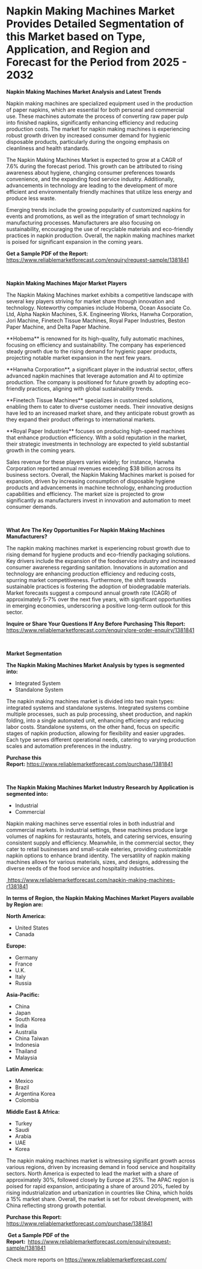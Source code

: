 <p><h1>Napkin Making Machines Market Provides Detailed Segmentation of this Market based on Type, Application, and Region and Forecast for the Period from 2025 - 2032</h1></p><p><strong>Napkin Making Machines Market Analysis and Latest Trends</strong></p>
<p><p>Napkin making machines are specialized equipment used in the production of paper napkins, which are essential for both personal and commercial use. These machines automate the process of converting raw paper pulp into finished napkins, significantly enhancing efficiency and reducing production costs. The market for napkin making machines is experiencing robust growth driven by increased consumer demand for hygienic disposable products, particularly during the ongoing emphasis on cleanliness and health standards.</p><p>The Napkin Making Machines Market is expected to grow at a CAGR of 7.6% during the forecast period. This growth can be attributed to rising awareness about hygiene, changing consumer preferences towards convenience, and the expanding food service industry. Additionally, advancements in technology are leading to the development of more efficient and environmentally friendly machines that utilize less energy and produce less waste.</p><p>Emerging trends include the growing popularity of customized napkins for events and promotions, as well as the integration of smart technology in manufacturing processes. Manufacturers are also focusing on sustainability, encouraging the use of recyclable materials and eco-friendly practices in napkin production. Overall, the napkin making machines market is poised for significant expansion in the coming years.</p></p>
<p><strong>Get a Sample PDF of the Report:&nbsp;</strong> <a href="https://www.reliablemarketforecast.com/enquiry/request-sample/1381841?utm_campaign=3089&utm_medium=2&utm_source=Github&utm_content=ia&utm_term=08042025&utm_id=napkin-making-machines">https://www.reliablemarketforecast.com/enquiry/request-sample/1381841</a></p>
<p>&nbsp;</p>
<p><strong>Napkin Making Machines Major Market Players</strong></p>
<p><p>The Napkin Making Machines market exhibits a competitive landscape with several key players striving for market share through innovation and technology. Noteworthy companies include Hobema, Ocean Associate Co. Ltd, Alpha Napkin Machines, S.K. Engineering Works, Hanwha Corporation, Jori Machine, Finetech Tissue Machines, Royal Paper Industries, Beston Paper Machine, and Delta Paper Machine.</p><p>**Hobema** is renowned for its high-quality, fully automatic machines, focusing on efficiency and sustainability. The company has experienced steady growth due to the rising demand for hygienic paper products, projecting notable market expansion in the next few years. </p><p>**Hanwha Corporation**, a significant player in the industrial sector, offers advanced napkin machines that leverage automation and AI to optimize production. The company is positioned for future growth by adopting eco-friendly practices, aligning with global sustainability trends.</p><p>**Finetech Tissue Machines** specializes in customized solutions, enabling them to cater to diverse customer needs. Their innovative designs have led to an increased market share, and they anticipate robust growth as they expand their product offerings to international markets.</p><p>**Royal Paper Industries** focuses on producing high-speed machines that enhance production efficiency. With a solid reputation in the market, their strategic investments in technology are expected to yield substantial growth in the coming years.</p><p>Sales revenue for these players varies widely; for instance, Hanwha Corporation reported annual revenues exceeding $38 billion across its business sectors. Overall, the Napkin Making Machines market is poised for expansion, driven by increasing consumption of disposable hygiene products and advancements in machine technology, enhancing production capabilities and efficiency. The market size is projected to grow significantly as manufacturers invest in innovation and automation to meet consumer demands.</p></p>
<p>&nbsp;</p>
<p><strong>What Are The Key Opportunities For Napkin Making Machines Manufacturers?</strong></p>
<p><p>The napkin making machines market is experiencing robust growth due to rising demand for hygiene products and eco-friendly packaging solutions. Key drivers include the expansion of the foodservice industry and increased consumer awareness regarding sanitation. Innovations in automation and technology are enhancing production efficiency and reducing costs, spurring market competitiveness. Furthermore, the shift towards sustainable practices is fostering the adoption of biodegradable materials. Market forecasts suggest a compound annual growth rate (CAGR) of approximately 5-7% over the next five years, with significant opportunities in emerging economies, underscoring a positive long-term outlook for this sector.</p></p>
<p><strong>Inquire or Share Your Questions If Any Before Purchasing This Report:</strong> <a href="https://www.reliablemarketforecast.com/enquiry/pre-order-enquiry/1381841?utm_campaign=3089&utm_medium=2&utm_source=Github&utm_content=ia&utm_term=08042025&utm_id=napkin-making-machines">https://www.reliablemarketforecast.com/enquiry/pre-order-enquiry/1381841</a></p>
<p>&nbsp;</p>
<p><strong>Market Segmentation</strong></p>
<p><strong>The Napkin Making Machines Market Analysis by types is segmented into:</strong></p>
<p><ul><li>Integrated System</li><li>Standalone System</li></ul></p>
<p><p>The napkin making machines market is divided into two main types: integrated systems and standalone systems. Integrated systems combine multiple processes, such as pulp processing, sheet production, and napkin folding, into a single automated unit, enhancing efficiency and reducing labor costs. Standalone systems, on the other hand, focus on specific stages of napkin production, allowing for flexibility and easier upgrades. Each type serves different operational needs, catering to varying production scales and automation preferences in the industry.</p></p>
<p><strong>Purchase this Report:&nbsp;</strong><a href="https://www.reliablemarketforecast.com/purchase/1381841?utm_campaign=3089&utm_medium=2&utm_source=Github&utm_content=ia&utm_term=08042025&utm_id=napkin-making-machines">https://www.reliablemarketforecast.com/purchase/1381841</a></p>
<p>&nbsp;</p>
<p><strong>The Napkin Making Machines Market Industry Research by Application is segmented into:</strong></p>
<p><ul><li>Industrial</li><li>Commercial</li></ul></p>
<p><p>Napkin making machines serve essential roles in both industrial and commercial markets. In industrial settings, these machines produce large volumes of napkins for restaurants, hotels, and catering services, ensuring consistent supply and efficiency. Meanwhile, in the commercial sector, they cater to retail businesses and small-scale eateries, providing customizable napkin options to enhance brand identity. The versatility of napkin making machines allows for various materials, sizes, and designs, addressing the diverse needs of the food service and hospitality industries.</p></p>
<p><a href="https://www.reliablemarketforecast.com/napkin-making-machines-r1381841?utm_campaign=3089&utm_medium=2&utm_source=Github&utm_content=ia&utm_term=08042025&utm_id=napkin-making-machines">&nbsp;https://www.reliablemarketforecast.com/napkin-making-machines-r1381841</a></p>
<p><strong>In terms of Region, the Napkin Making Machines Market Players available by Region are:</strong></p>
<p>
    <p> <strong> North America: </strong>
        <ul>
            <li>United States</li>
            <li>Canada</li>
        </ul>
        </p> 
    <p> <strong> Europe: </strong>
        <ul>
            <li>Germany</li>
            <li>France</li>
            <li>U.K.</li>
            <li>Italy</li>
            <li>Russia</li>
        </ul>
        </p> 
    <p> <strong> Asia-Pacific: </strong>
        <ul>
            <li>China</li>
            <li>Japan</li>
            <li>South Korea</li>
            <li>India</li>
            <li>Australia</li>
            <li>China Taiwan</li>
            <li>Indonesia</li>
            <li>Thailand</li>
            <li>Malaysia</li>
        </ul>
        </p> 
    <p> <strong> Latin America: </strong>
        <ul>
            <li>Mexico</li>
            <li>Brazil</li>
            <li>Argentina Korea</li>
            <li>Colombia</li>
        </ul>
        </p> 
    <p> <strong> Middle East & Africa: </strong>
        <ul>
            <li>Turkey</li>
            <li>Saudi</li>
            <li>Arabia</li>
            <li>UAE</li>
            <li>Korea</li>
        </ul>
    </p>
    </p>
<p><p>The napkin making machines market is witnessing significant growth across various regions, driven by increasing demand in food service and hospitality sectors. North America is expected to lead the market with a share of approximately 30%, followed closely by Europe at 25%. The APAC region is poised for rapid expansion, anticipating a share of around 20%, fueled by rising industrialization and urbanization in countries like China, which holds a 15% market share. Overall, the market is set for robust development, with China reflecting strong growth potential.</p></p>
<p><strong>Purchase this Report: </strong><a href="https://www.reliablemarketforecast.com/purchase/1381841?utm_campaign=3089&utm_medium=2&utm_source=Github&utm_content=ia&utm_term=08042025&utm_id=napkin-making-machines">https://www.reliablemarketforecast.com/purchase/1381841</a></p>
<p>&nbsp;<strong>Get a Sample PDF of the Report:&nbsp;&nbsp;</strong><a href="https://www.reliablemarketforecast.com/enquiry/request-sample/1381841?utm_campaign=3089&utm_medium=2&utm_source=Github&utm_content=ia&utm_term=08042025&utm_id=napkin-making-machines">https://www.reliablemarketforecast.com/enquiry/request-sample/1381841</a></p>
<p><strong></strong></p>
<p>Check more reports on <a href="https://www.reliablemarketforecast.com/?utm_campaign=3089&utm_medium=2&utm_source=Github&utm_content=ia&utm_term=08042025&utm_id=napkin-making-machines">https://www.reliablemarketforecast.com/</a></p>